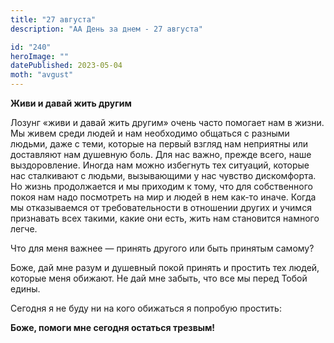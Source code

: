 ```yaml
---
title: "27 августа"
description: "АА День за днем - 27 августа"

id: "240"
heroImage: ""
datePublished: 2023-05-04
moth: "avgust"
---
```


**Живи и давай жить другим**

Лозунг «живи и давай жить другим» очень часто помогает нам в жизни. Мы живем
среди людей и нам необходимо общаться с разными людьми, даже с теми, которые
на первый взгляд нам неприятны или доставляют нам душевную боль. Для нас
важно, прежде всего, наше выздоровление. Иногда нам можно избегнуть тех
ситуаций, которые нас сталкивают с людьми, вызывающими у нас чувство
дискомфорта. Но жизнь продолжается и мы приходим к тому, что для собственного
покоя нам надо посмотреть на мир и людей в нем как-то иначе. Когда мы
отказываемся от требовательности в отношении других и учимся признавать всех
такими, какие они есть, жить нам становится намного легче.

Что для меня важнее — принять другого или быть принятым самому?

Боже, дай мне разум и душевный покой принять и простить тех людей, которые
меня обижают. Не дай мне забыть, что все мы перед Тобой едины.

Сегодня я не буду ни на кого обижаться я попробую простить:

**Боже, помоги мне сегодня остаться трезвым!**
